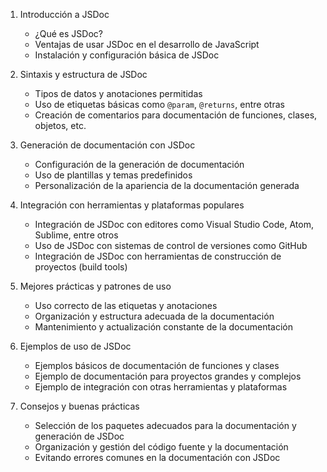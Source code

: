 1. Introducción a JSDoc
   - ¿Qué es JSDoc?
   - Ventajas de usar JSDoc en el desarrollo de JavaScript
   - Instalación y configuración básica de JSDoc

2. Sintaxis y estructura de JSDoc
   - Tipos de datos y anotaciones permitidas
   - Uso de etiquetas básicas como `@param`, `@returns`, entre otras
   - Creación de comentarios para documentación de funciones, clases, objetos, etc.

3. Generación de documentación con JSDoc
   - Configuración de la generación de documentación
   - Uso de plantillas y temas predefinidos
   - Personalización de la apariencia de la documentación generada

4. Integración con herramientas y plataformas populares
   - Integración de JSDoc con editores como Visual Studio Code, Atom, Sublime, entre otros
   - Uso de JSDoc con sistemas de control de versiones como GitHub
   - Integración de JSDoc con herramientas de construcción de proyectos (build tools)

5. Mejores prácticas y patrones de uso
   - Uso correcto de las etiquetas y anotaciones
   - Organización y estructura adecuada de la documentación
   - Mantenimiento y actualización constante de la documentación

6. Ejemplos de uso de JSDoc
   - Ejemplos básicos de documentación de funciones y clases
   - Ejemplo de documentación para proyectos grandes y complejos
   - Ejemplo de integración con otras herramientas y plataformas

7. Consejos y buenas prácticas
   - Selección de los paquetes adecuados para la documentación y generación de JSDoc
   - Organización y gestión del código fuente y la documentación
   - Evitando errores comunes en la documentación con JSDoc